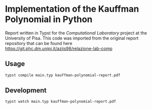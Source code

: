 # Implementation of the Kauffman Polynomial in Python

Report written in Typst for the _Computational Laboratory_ project at the
University of Pisa. This code was imported from the original report repository
that can be found here <https://git.phc.dm.unipi.it/aziis98/relazione-lab-comp>

## Usage

```bash
typst compile main.typ kauffman-polynomial-report.pdf
```

## Development

```bash
typst watch main.typ kauffman-polynomial-report.pdf
```
